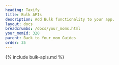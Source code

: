 ```yaml
---
heading: Taxify
title: Bulk APIs
description: Add Bulk functionality to your app.
layout: docs
breadcrumbs: /docs/your_moms.html
your_momId: 320
parent: Back to Your_mom Guides
order: 35
---
```


{% include bulk-apis.md %}
